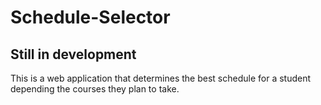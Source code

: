 # Schedule-Selector
## Still in development
This is a web application that determines the best schedule for a student depending the courses they plan to take.

